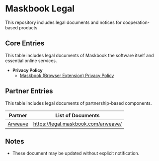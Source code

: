 # Maskbook Legal

This repository includes legal documents and notices for cooperation-based products

## Core Entries

This table includes legal documents of Maskbook the software itself and essential online services.

- **Privacy Policy**
  - [Maskbook (Browser Extension) Privacy Policy](https://legal.maskbook.com/)

## Partner Entries

This table includes legal documents of partnership-based components.

| Partner                        | List of Documents
| ------------------------------ | ---------------------------------------
| [Arweave](https://arweave.org) | <https://legal.maskbook.com/arweave/>

## Notes

- These document may be updated without explicit notification.
